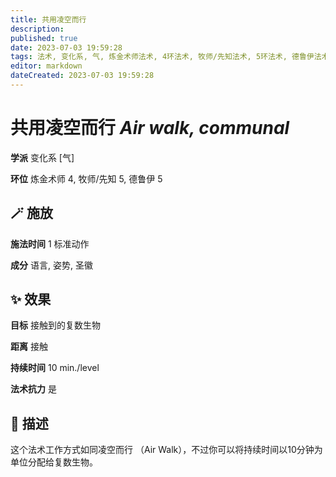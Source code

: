 ```yaml
---
title: 共用凌空而行
description: 
published: true
date: 2023-07-03 19:59:28
tags: 法术, 变化系, 气, 炼金术师法术, 4环法术, 牧师/先知法术, 5环法术, 德鲁伊法术
editor: markdown
dateCreated: 2023-07-03 19:59:28
---
```


# **共用凌空而行** *Air walk, communal*

**学派** 变化系 \[气\] 

**环位** 炼金术师 4, 牧师/先知 5, 德鲁伊 5

## 🪄 施放

**施法时间** 1 标准动作

**成分** 语言, 姿势, 圣徽

## ✨ 效果 

**目标** 接触到的复数生物 

**距离** 接触  

**持续时间** 10 min./level 

**法术抗力** 是

## 📖 描述

这个法术工作方式如同凌空而行 （Air Walk），不过你可以将持续时间以10分钟为单位分配给复数生物。
    